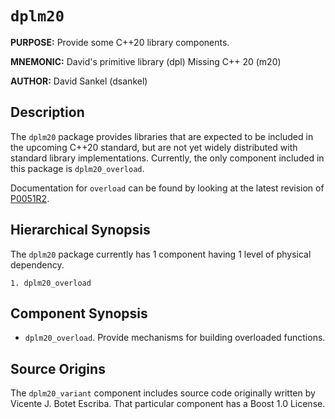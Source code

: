 # `dplm20`

**PURPOSE:** Provide some C++20 library components.

**MNEMONIC:** David's primitive library (dpl) Missing C++ 20 (m20)

**AUTHOR:** David Sankel (dsankel)

## Description

The `dplm20` package provides libraries that are expected to be included in the
upcoming C++20 standard, but are not yet widely distributed with standard
library implementations. Currently, the only component included in this package
is `dplm20_overload`.

Documentation for `overload` can be found by looking at the latest revision of
[P0051R2](https://github.com/viboes/tags/blob/master/doc/proposals/overload/P0051R2.md).

## Hierarchical Synopsis

The `dplm20` package currently has 1 component having 1 level of physical
dependency.

```
1. dplm20_overload
```

## Component Synopsis

* `dplm20_overload`. Provide mechanisms for building overloaded functions.

## Source Origins

The `dplm20_variant` component includes source code originally written by
Vicente J. Botet Escriba. That particular component has a Boost 1.0 License.
